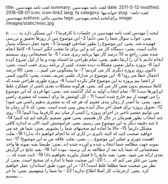 title: لغت نامه مهندسین
summary: لغت نامه مهندسین
date: 2011-5-12
modified: 2018-08-01
icon:  icon-link2
lang: fa
category: خواندنیها
slug: لغت-نامه-مهندسین
authors: مجتبی بنائی
tags: برای‌لبخند,لبخند,مهندس
image: /images/static/misc.jpg

s: لبخند | مهندس لغت نامه مهندسين در جلسات با كارفرما     1- اين بستگى دارد به ...... يعنى: جواب سوال شما را نمى دانم!    2- اين موضوع پس از روزها تحقيق و بررسى فهميده شد. يعنى: اين موضوع را بطور تصادفى فهميدم!    3- نحوه عمل دستگاه بسيار جالب است. يعنى: دستگاه كار مى كند و اين براى ما تعجب انگيز است!    4- كاملا انجام شده يعنى: راجع به 10 درصد كار تنها برنامه ريزى شده !    5- ما تصحيحاتى روى سيستم انجام داديم تا آن را ارتقا دهيم. يعنى: تمام طراحى ما اشتباه بوده و ما از اول شروع كرده ايم!    6- پروژه بدليل بعضى مشكلات ديده نشده، كمى از برنامه ريزى عقب است. يعنى: تاكنون روى پروژه ديگرى كار مى كرديم!    7- ما پيشگويى مى كنيم..... يعنى: 90 درصد احتمال خطا مى رود!     8- اين موضوع در مدارك علمى تعريف نشده. يعنى: تاكنون كسى از اعضا تيم پروژه به اين موضوع فكر نكرده است!    9- پروژه طورى طراحى شده كه كاملا سيستم بدون نقص كار مى كند. يعنى: هرگونه مشكلات بعدى ناشى از عملكرد غلط اپراتورها ست!    10- تمام انتخاب اوليه به كنار گذاشته شد. يعنى: تنها فردى كه اين موضوع را مى فهميد از تيم خارج شده است!    11 - كل كوشش ما براى اينست كه مشترى راضى شود. يعنى: ما آنقدر از زمان بندى عقبيم كه هر چه كه به مشترى بدهيم راضى مى شود!    12- تحويل پروژه براى فصل آخر سال آينده پيش بينى شده است. يعنى: كه تا آن زمان ما مى توانيم مقصر تاخير در اجراى پروژه را كسى از ميان تيم كارفرما پيدا كنيم!    13- روى چند انتخاب بطور همزمان در حال كار هستيم. يعنى: هنوز تصميم نگرفته ايم چه كنيم!    14- تا چند دقيقه ديگر به اين موضوع مى رسيم. يعنى: فراموشش كنيد، الان به اندازه كافى مشكل داريم!    15- حالا ما آماده ايم صحبتهاى شما را بشنويم. يعنى: شما هر چه مى خواهيد صحبت كنيد كه البته تاثيرى در كارى كه ما انجام خواهيم داد ندارد!    16- بعلت اهميت تئورى و عملى اين موضوع...... يعنى: بعلت علاقه من به اين موضوع!    17- سه نمونه جهت مطالعه شما انتخاب شده و آورده شده اند. يعنى: طبيعتا بقيه نمونه ها واجد مشخصاتى كه شما بايد بعد از مطالعه به آن برسيد، نبوده اند!    18- بقيه نتايج در گزارش بعدى ارائه مى شود. يعنى: بقيه نتايج را تا فشار نياوريد نخواهيم داد!    19- ثابت شده كه .... يعنى: من فكر مى كنم كه .....!    20- اين صحبت شما تا اندازه اى صحيح است. يعنى: از نظر من صحبت شما مطلقا غلط است!    21- در اين مورد طبق استاندارد عمل خواهيم كرد. يعنى: ازجزئيات كار اصلا اطلاع نداريد!    22  - ما شما را ميفهميم. يعني: ما خر نيستيم....